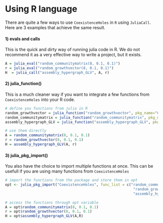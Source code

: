 # Using R language


There are quite a few ways to use `CoexistenceHoles` in `R` using `JuliaCall`. Here are 3 examples that achieve the same result.

#### 1) evals and calls
This is the quick and dirty way of running julia code in R. We do not recommend it as a very effective way to write a project, but it exists.
```R
A = julia_eval("random_communitymatrix(8, 0.1, 0.1)")
r = julia_eval("random_growthvector(8, 0.1, 0.1)")
H  = julia_call("assembly_hypergraph_GLV", A, r)
```

#### 2) julia_function()
This is a much cleaner way if you want to integrate a few functions from `CoexistenceHoles` into your R code.
```R
# define you functions from julia in R
random_growthvector = julia_function("random_growthvector", pkg_name="CoexistenceHoles")
random_communitymatrix = julia_function("random_communitymatrix", pkg_name="CoexistenceHoles")
assembly_hypergraph_GLV = julia_function("assembly_hypergraph_GLV", pkg_name="CoexistenceHoles")

# use them directly
A = random_communitymatrix(8, 0.1, 0.1)
r = random_growthvector(8, 0.1, 0.1)
H = assembly_hypergraph_GLV(A, r)
```

#### 3) julia_pkg_import()
You also have the choice to import multiple functions at once. This can be usefull if you are using many functions from `CoexistenceHoles`
```R
# import the functions from the package and store them in opt
opt <- julia_pkg_import("CoexistenceHoles", func_list = c("random_communitymatrix",
                                                           "random_growthvector",
                                                           "assembly_hypergraph_GLV"))

# access the functions through opt variable
A = opt$random_communitymatrix(8, 0.1, 0.1)
r = opt$random_growthvector(8, 0.1, 0.1)
H = opt$assembly_hypergraph_GLV(A,R)
```
